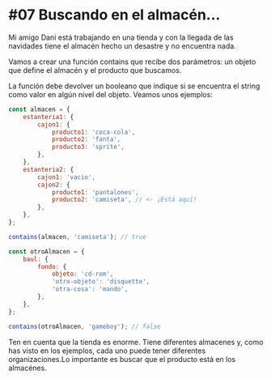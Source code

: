 # \#07 Buscando en el almacén...

Mi amigo Dani está trabajando en una tienda y con la llegada de las navidades tiene el almacén hecho un desastre y no encuentra nada.

Vamos a crear una función contains que recibe dos parámetros: un objeto que define el almacén y el producto que buscamos.

La función debe devolver un booleano que indique si se encuentra el string como valor en algún nivel del objeto. Veamos unos ejemplos:

```javascript
const almacen = {
	estanteria1: {
		cajon1: {
			producto1: 'coca-cola',
			producto2: 'fanta',
			producto3: 'sprite',
		},
	},
	estanteria2: {
		cajon1: 'vacio',
		cajon2: {
			producto1: 'pantalones',
			producto2: 'camiseta', // <- ¡Está aquí!
		},
	},
};

contains(almacen, 'camiseta'); // true

const otroAlmacen = {
	baul: {
		fondo: {
			objeto: 'cd-rom',
			'otro-objeto': 'disquette',
			'otra-cosa': 'mando',
		},
	},
};

contains(otroAlmacen, 'gameboy'); // false
```

Ten en cuenta que la tienda es enorme. Tiene diferentes almacenes y, como has visto en los ejemplos, cada uno puede tener diferentes organizaciones.Lo importante es buscar que el producto está en los almacénes.
